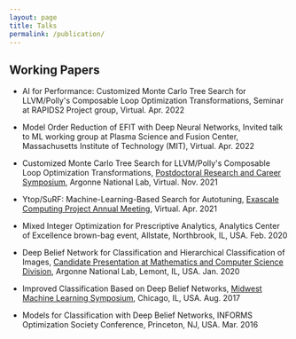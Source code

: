 ```yaml
---
layout: page
title: Talks
permalink: /publication/
---
```


## Working Papers

- AI for Performance: Customized Monte Carlo Tree Search for LLVM/Polly's Composable Loop Optimization Transformations, Seminar at RAPIDS2 Project group, Virtual. Apr. 2022

- Model Order Reduction of EFIT with Deep Neural Networks, Invited talk to ML working group at Plasma Science and Fusion Center, Massachusetts Institute of Technology (MIT), Virtual. Apr. 2022

- Customized Monte Carlo Tree Search for LLVM/Polly's Composable Loop Optimization Transformations, [Postdoctoral Research and Career Symposium](https://www.anl.gov/sites/www/files/2021-11/2021_Postdoctoral_Symposium_ANL.pdf), Argonne National Lab, Virtual. Nov. 2021

- Ytop/SuRF: Machine-Learning-Based Search for Autotuning, [Exascale Computing Project Annual Meeting](https://whova.com/embedded/session/ecpan_202104/1511153/?view=), Virtual. Apr. 2021

- Mixed Integer Optimization for Prescriptive Analytics, Analytics Center of Excellence brown-bag event, Allstate, Northbrook, IL, USA. Feb. 2020 

- Deep Belief Network for Classification and Hierarchical Classification of Images, [Candidate Presentation at Mathematics and Computer Science Division](https://www.alcf.anl.gov/events/deep-belief-network-classification-and-hierarchical-classification-images), Argonne National Lab, Lemont, IL, USA. Jan. 2020

- Improved Classification Based on Deep Belief Networks, [Midwest Machine Learning Symposium](https://midwest-ml.org/2017/booklet.pdf), Chicago, IL, USA. Aug. 2017

- Models for Classification with Deep Belief Networks, INFORMS Optimization Society Conference, Princeton, NJ, USA. Mar. 2016